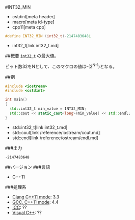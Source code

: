 #INT32_MIN
* cstdint[meta header]
* macro[meta id-type]
* cpp11[meta cpp]

```cpp
#define INT32_MIN (int32_t)-2147483648L
```
* int32_t[link int32_t.md]

##概要
[`int32_t`](int32_t.md) の最大値。

ビット数32をNとして、このマクロの値は-(2<sup>N-1</sup>)となる。


##例
```cpp
#include <iostream>
#include <cstdint>

int main()
{
  std::int32_t min_value = INT32_MIN;
  std::cout << static_cast<long>(min_value) << std::endl;
}
```
* std::int32_t[link int32_t.md]
* std::cout[link /reference/iostream/cout.md]
* std::endl[link /reference/ostream/endl.md]


###出力
```
-2147483648
```


##バージョン
###言語
- C++11

###処理系
- [Clang C++11 mode](/implementation.md#clang): 3.3
- [GCC, C++11 mode](/implementation.md#gcc): 4.4
- [ICC](/implementation.md#icc): ??
- [Visual C++](/implementation.md#visual_cpp): ??


